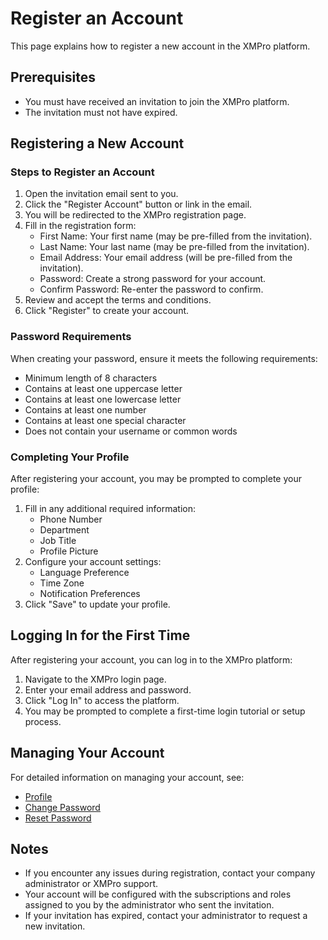 # Register an Account

This page explains how to register a new account in the XMPro platform.

## Prerequisites

- You must have received an invitation to join the XMPro platform.
- The invitation must not have expired.

## Registering a New Account

### Steps to Register an Account

1. Open the invitation email sent to you.
2. Click the "Register Account" button or link in the email.
3. You will be redirected to the XMPro registration page.
4. Fill in the registration form:
   - First Name: Your first name (may be pre-filled from the invitation).
   - Last Name: Your last name (may be pre-filled from the invitation).
   - Email Address: Your email address (will be pre-filled from the invitation).
   - Password: Create a strong password for your account.
   - Confirm Password: Re-enter the password to confirm.
5. Review and accept the terms and conditions.
6. Click "Register" to create your account.

### Password Requirements

When creating your password, ensure it meets the following requirements:

- Minimum length of 8 characters
- Contains at least one uppercase letter
- Contains at least one lowercase letter
- Contains at least one number
- Contains at least one special character
- Does not contain your username or common words

### Completing Your Profile

After registering your account, you may be prompted to complete your profile:

1. Fill in any additional required information:
   - Phone Number
   - Department
   - Job Title
   - Profile Picture
2. Configure your account settings:
   - Language Preference
   - Time Zone
   - Notification Preferences
3. Click "Save" to update your profile.

## Logging In for the First Time

After registering your account, you can log in to the XMPro platform:

1. Navigate to the XMPro login page.
2. Enter your email address and password.
3. Click "Log In" to access the platform.
4. You may be prompted to complete a first-time login tutorial or setup process.

## Managing Your Account

For detailed information on managing your account, see:

- [Profile](profile.md)
- [Change Password](change-password.md)
- [Reset Password](reset-password.md)

## Notes

- If you encounter any issues during registration, contact your company administrator or XMPro support.
- Your account will be configured with the subscriptions and roles assigned to you by the administrator who sent the invitation.
- If your invitation has expired, contact your administrator to request a new invitation.
